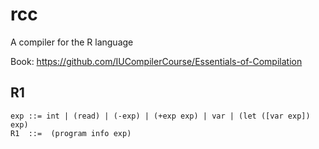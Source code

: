 # rcc
A compiler for the R language

Book: https://github.com/IUCompilerCourse/Essentials-of-Compilation
## R1

```
exp ::= int | (read) | (-exp) | (+exp exp) | var | (let ([var exp]) exp)
R1  ::=  (program info exp)
```
